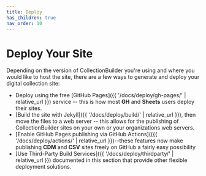 ```yaml
---
title: Deploy
has_children: true
nav_order: 10
---
```


# Deploy Your Site

Depending on the version of CollectionBuilder you're using and where you would like to host the site, there are a few ways to generate and deploy your digital collection site: 

- Deploy using the free [GitHub Pages]({{ '/docs/deploy/gh-pages/' | relative_url }}) service -- this is how most **GH** and **Sheets** users deploy their sites.
- [Build the site with Jekyll]({{ '/docs/deploy/build/' | relative_url }}), then move the files to a web server -- this allows for the publishing of CollectionBuilder sites on your own or your organizations web servers. 
- [Enable GitHub Pages publishing via GitHub Actions](({{ '/docs/deploy/actions/' | relative_url }})--these features now make publishing  **CDM** and **CSV** sites freely on GitHub a fairly easy possibility
- [Use Third-Party Build Services]({{ '/docs/deploy/thirdparty/' | relative_url }}) documented in this section that provide other flexible deployment solutions.
